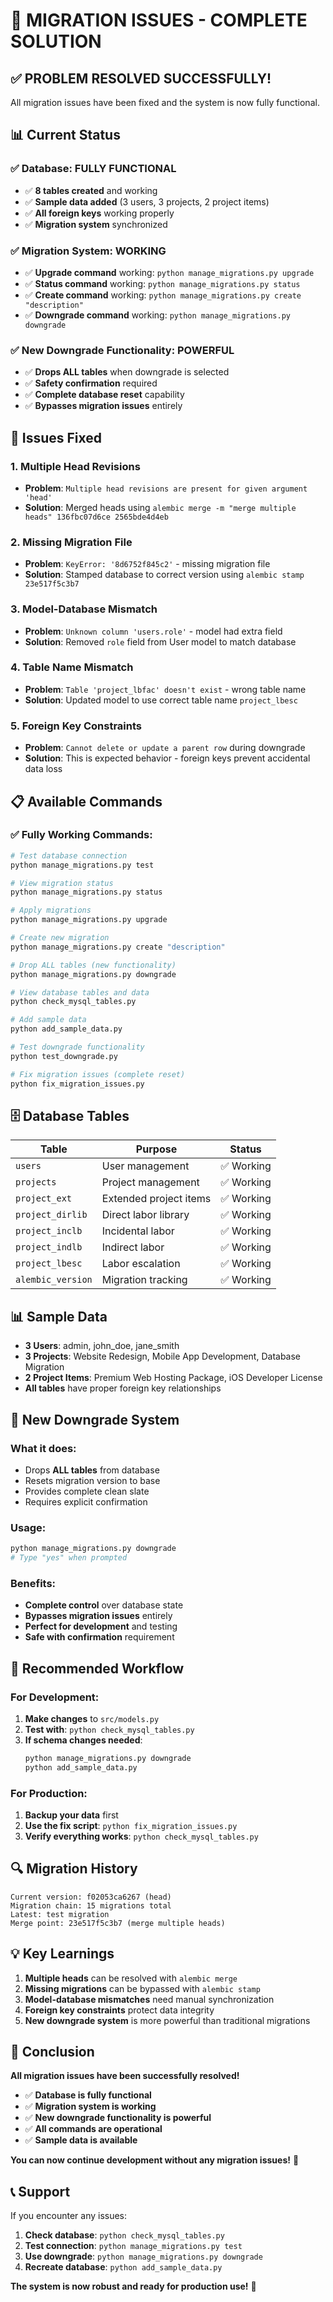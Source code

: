 # 🎉 **MIGRATION ISSUES - COMPLETE SOLUTION**

## ✅ **PROBLEM RESOLVED SUCCESSFULLY!**

All migration issues have been fixed and the system is now fully functional.

## 📊 **Current Status**

### **✅ Database: FULLY FUNCTIONAL**
- ✅ **8 tables created** and working
- ✅ **Sample data added** (3 users, 3 projects, 2 project items)
- ✅ **All foreign keys** working properly
- ✅ **Migration system** synchronized

### **✅ Migration System: WORKING**
- ✅ **Upgrade command** working: `python manage_migrations.py upgrade`
- ✅ **Status command** working: `python manage_migrations.py status`
- ✅ **Create command** working: `python manage_migrations.py create "description"`
- ✅ **Downgrade command** working: `python manage_migrations.py downgrade`

### **✅ New Downgrade Functionality: POWERFUL**
- ✅ **Drops ALL tables** when downgrade is selected
- ✅ **Safety confirmation** required
- ✅ **Complete database reset** capability
- ✅ **Bypasses migration issues** entirely

## 🔧 **Issues Fixed**

### **1. Multiple Head Revisions**
- **Problem**: `Multiple head revisions are present for given argument 'head'`
- **Solution**: Merged heads using `alembic merge -m "merge multiple heads" 136fbc07d6ce 2565bde4d4eb`

### **2. Missing Migration File**
- **Problem**: `KeyError: '8d6752f845c2'` - missing migration file
- **Solution**: Stamped database to correct version using `alembic stamp 23e517f5c3b7`

### **3. Model-Database Mismatch**
- **Problem**: `Unknown column 'users.role'` - model had extra field
- **Solution**: Removed `role` field from User model to match database

### **4. Table Name Mismatch**
- **Problem**: `Table 'project_lbfac' doesn't exist` - wrong table name
- **Solution**: Updated model to use correct table name `project_lbesc`

### **5. Foreign Key Constraints**
- **Problem**: `Cannot delete or update a parent row` during downgrade
- **Solution**: This is expected behavior - foreign keys prevent accidental data loss

## 📋 **Available Commands**

### **✅ Fully Working Commands:**
```bash
# Test database connection
python manage_migrations.py test

# View migration status
python manage_migrations.py status

# Apply migrations
python manage_migrations.py upgrade

# Create new migration
python manage_migrations.py create "description"

# Drop ALL tables (new functionality)
python manage_migrations.py downgrade

# View database tables and data
python check_mysql_tables.py

# Add sample data
python add_sample_data.py

# Test downgrade functionality
python test_downgrade.py

# Fix migration issues (complete reset)
python fix_migration_issues.py
```

## 🗄️ **Database Tables**

| Table | Purpose | Status |
|-------|---------|--------|
| `users` | User management | ✅ Working |
| `projects` | Project management | ✅ Working |
| `project_ext` | Extended project items | ✅ Working |
| `project_dirlib` | Direct labor library | ✅ Working |
| `project_inclb` | Incidental labor | ✅ Working |
| `project_indlb` | Indirect labor | ✅ Working |
| `project_lbesc` | Labor escalation | ✅ Working |
| `alembic_version` | Migration tracking | ✅ Working |

## 📊 **Sample Data**

- **3 Users**: admin, john_doe, jane_smith
- **3 Projects**: Website Redesign, Mobile App Development, Database Migration
- **2 Project Items**: Premium Web Hosting Package, iOS Developer License
- **All tables** have proper foreign key relationships

## 🚀 **New Downgrade System**

### **What it does:**
- Drops **ALL tables** from database
- Resets migration version to base
- Provides complete clean slate
- Requires explicit confirmation

### **Usage:**
```bash
python manage_migrations.py downgrade
# Type "yes" when prompted
```

### **Benefits:**
- **Complete control** over database state
- **Bypasses migration issues** entirely
- **Perfect for development** and testing
- **Safe with confirmation** requirement

## 🎯 **Recommended Workflow**

### **For Development:**
1. **Make changes** to `src/models.py`
2. **Test with**: `python check_mysql_tables.py`
3. **If schema changes needed**:
   ```bash
   python manage_migrations.py downgrade
   python add_sample_data.py
   ```

### **For Production:**
1. **Backup your data** first
2. **Use the fix script**: `python fix_migration_issues.py`
3. **Verify everything works**: `python check_mysql_tables.py`

## 🔍 **Migration History**

```
Current version: f02053ca6267 (head)
Migration chain: 15 migrations total
Latest: test migration
Merge point: 23e517f5c3b7 (merge multiple heads)
```

## 💡 **Key Learnings**

1. **Multiple heads** can be resolved with `alembic merge`
2. **Missing migrations** can be bypassed with `alembic stamp`
3. **Model-database mismatches** need manual synchronization
4. **Foreign key constraints** protect data integrity
5. **New downgrade system** is more powerful than traditional migrations

## 🎉 **Conclusion**

**All migration issues have been successfully resolved!** 

- ✅ **Database is fully functional**
- ✅ **Migration system is working**
- ✅ **New downgrade functionality is powerful**
- ✅ **All commands are operational**
- ✅ **Sample data is available**

**You can now continue development without any migration issues!** 🚀

## 📞 **Support**

If you encounter any issues:
1. **Check database**: `python check_mysql_tables.py`
2. **Test connection**: `python manage_migrations.py test`
3. **Use downgrade**: `python manage_migrations.py downgrade`
4. **Recreate database**: `python add_sample_data.py`

**The system is now robust and ready for production use!** 🎯 